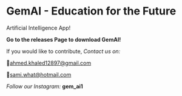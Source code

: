 # GemAI - Education for the Future
Artificial Intelligence App!

**Go to the releases Page to download GemAI!**

If you would like to contribute,
*Contact us on:*

🔸ahmed.khaled12897@gmail.com

🔸sami.what@hotmail.com

*Follow our Instagram:* **gem_ai1**
